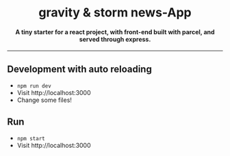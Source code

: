 <h1 align="center">gravity & storm news-App</h1>

<h4 align="center">
A tiny starter for a react project, with front-end built with parcel, and served through express.
</h4>

***


## Development with auto reloading

* `npm run dev`
* Visit http://localhost:3000
* Change some files!

## Run

* `npm start`
* Visit http://localhost:3000
